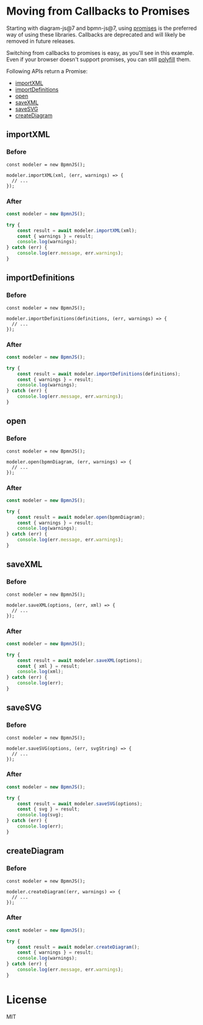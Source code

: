 
# Moving from Callbacks to Promises

Starting with diagram-js@7 and bpmn-js@7, using [promises](https://developer.mozilla.org/en-US/docs/Web/JavaScript/Reference/Global_Objects/Promise) is the preferred way of using these libraries. Callbacks are deprecated and will likely be removed in future releases.

Switching from callbacks to promises is easy, as you'll see in this example. Even if your browser doesn't support promises, you can still [polyfill](https://developer.mozilla.org/en-US/docs/Glossary/Polyfill) them.

Following APIs return a Promise:

 - [importXML](#importXML)
 - [importDefinitions](#importDefinitions)
 - [open](#open)
 - [saveXML](#saveXML)
 - [saveSVG](#saveSVG)
 - [createDiagram](#createDiagram)

## importXML

### Before

```
const modeler = new BpmnJS();

modeler.importXML(xml, (err, warnings) => {
  // ...
});
```

### After

```javascript
const modeler = new BpmnJS();

try {
	const result = await modeler.importXML(xml);
	const { warnings } = result;
	console.log(warnings);
} catch (err) {
	console.log(err.message, err.warnings);
}
```

## importDefinitions

### Before

```
const modeler = new BpmnJS();

modeler.importDefinitions(definitions, (err, warnings) => {
  // ...
});
```

### After

```javascript
const modeler = new BpmnJS();

try {
	const result = await modeler.importDefinitions(definitions);
	const { warnings } = result;
	console.log(warnings);
} catch (err) {
	console.log(err.message, err.warnings);
}
```

## open

### Before

```
const modeler = new BpmnJS();

modeler.open(bpmnDiagram, (err, warnings) => {
  // ...
});
```

### After

```javascript
const modeler = new BpmnJS();

try {
	const result = await modeler.open(bpmnDiagram);
	const { warnings } = result;
	console.log(warnings);
} catch (err) {
	console.log(err.message, err.warnings);
}
```

## saveXML

### Before

```
const modeler = new BpmnJS();

modeler.saveXML(options, (err, xml) => {
  // ...
});
```

### After

```javascript
const modeler = new BpmnJS();

try {
	const result = await modeler.saveXML(options);
	const { xml } = result;
	console.log(xml);
} catch (err) {
	console.log(err);
}
```

## saveSVG

### Before

```
const modeler = new BpmnJS();

modeler.saveSVG(options, (err, svgString) => {
  // ...
});
```

### After

```javascript
const modeler = new BpmnJS();

try {
	const result = await modeler.saveSVG(options);
	const { svg } = result;
	console.log(svg);
} catch (err) {
	console.log(err);
}
```

## createDiagram

### Before

```
const modeler = new BpmnJS();

modeler.createDiagram((err, warnings) => {
  // ...
});
```

### After

```javascript
const modeler = new BpmnJS();

try {
	const result = await modeler.createDiagram();
	const { warnings } = result;
	console.log(warnings);
} catch (err) {
	console.log(err.message, err.warnings);
}
```

# License

MIT
